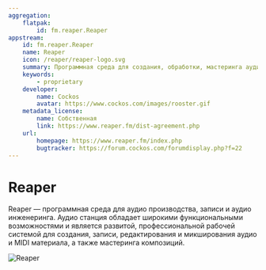 ```yaml
---
aggregation:
    flatpak:
        id: fm.reaper.Reaper
appstream:
    id: fm.reaper.Reaper
    name: Reaper
    icon: /reaper/reaper-logo.svg
    summary: Программная среда для создания, обработки, мастеринга аудио.
    keywords:
        - proprietary
    developer:
        name: Cockos
        avatar: https://www.cockos.com/images/rooster.gif
    metadata_license:
        name: Собственная
        link: https://www.reaper.fm/dist-agreement.php
    url:
        homepage: https://www.reaper.fm/index.php
        bugtracker: https://forum.cockos.com/forumdisplay.php?f=22
---
```


# Reaper

Reaper — программная среда для аудио производства, записи и аудио инженеринга. Аудио станция обладает широкими функциональными возможностями и является развитой, профессиональной рабочей системой для создания, записи, редактирования и микширования аудио и MIDI материала, а также мастеринга композиций.

![Reaper](/reaper/reaper-1.png)

<!--@include: @apps/_parts/install/content-flatpak.md-->
